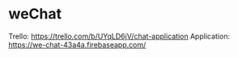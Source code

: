 # weChat

Trello: https://trello.com/b/UYqLD6jV/chat-application
Application: https://we-chat-43a4a.firebaseapp.com/
